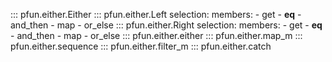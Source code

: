::: pfun.either.Either
::: pfun.either.Left
    selection:
        members:
            - get
            - __eq__
            - and_then
            - map
            - or_else
::: pfun.either.Right
    selection:
        members:
            - get
            - __eq__
            - and_then
            - map
            - or_else
::: pfun.either.either
::: pfun.either.map_m
::: pfun.either.sequence
::: pfun.either.filter_m
::: pfun.either.catch
